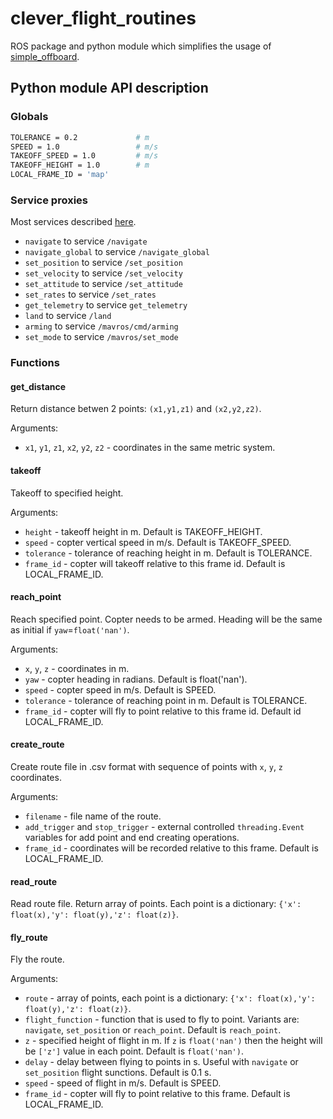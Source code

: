 # clever_flight_routines

ROS package and python module which simplifies the usage of [simple_offboard](https://clever.copterexpress.com/ru/simple_offboard.html).

## Python module API description

### Globals

```bash
TOLERANCE = 0.2             # m
SPEED = 1.0                 # m/s
TAKEOFF_SPEED = 1.0         # m/s
TAKEOFF_HEIGHT = 1.0        # m
LOCAL_FRAME_ID = 'map'
```

### Service proxies

Most services described [here](https://clever.copterexpress.com/ru/simple_offboard.html).

* `navigate` to service `/navigate`
* `navigate_global` to service `/navigate_global`
* `set_position` to service `/set_position`
* `set_velocity` to service `/set_velocity`
* `set_attitude` to service `/set_attitude`
* `set_rates` to service `/set_rates`
* `get_telemetry` to service `get_telemetry`
* `land` to service `/land`
* `arming` to service `/mavros/cmd/arming`
* `set_mode` to service `/mavros/set_mode`

### Functions

#### get_distance

Return distance betwen 2 points: `(x1,y1,z1)` and `(x2,y2,z2)`.

Arguments:

* `x1`, `y1`, `z1`, `x2`, `y2`, `z2` - coordinates in the same metric system.

#### takeoff

Takeoff to specified height. 

Arguments:  
* `height` - takeoff height in m. Default is TAKEOFF_HEIGHT. 
* `speed` - copter vertical speed in m/s. Default is TAKEOFF_SPEED.
* `tolerance` - tolerance of reaching height in m. Default is TOLERANCE. 
* `frame_id` - copter will takeoff relative to this frame id. Default is LOCAL_FRAME_ID.

#### reach_point

Reach specified point. Copter needs to be armed. Heading will be the same as initial if `yaw`=`float('nan')`.

Arguments:  
* `x`, `y`, `z` - coordinates in m.  
* `yaw` - copter heading in radians. Default is float('nan').  
* `speed` - copter speed in m/s. Default is SPEED.
* `tolerance` - tolerance of reaching point in m. Default is TOLERANCE.
* `frame_id` - copter will fly to point relative to this frame id. Default id LOCAL_FRAME_ID.

#### create_route

Create route file in .csv format with sequence of points with `x`, `y`, `z` coordinates.

Arguments:  
* `filename` - file name of the route.  
* `add_trigger` and `stop_trigger` - external controlled `threading.Event` variables for add point and end creating operations.  
* `frame_id` - coordinates will be recorded relative to this frame. Default is LOCAL_FRAME_ID.

#### read_route

Read route file. Return array of points. Each point is a dictionary: `{'x': float(x),'y': float(y),'z': float(z)}`.

#### fly_route

Fly the route.

Arguments:  
* `route` - array of points, each point is a dictionary: `{'x': float(x),'y': float(y),'z': float(z)}`.
* `flight_function` - function that is used to fly to point. Variants are: `navigate`, `set_position` or `reach_point`. Default is `reach_point`.
* `z` - specified height of flight in m. If `z` is `float('nan')` then the height will be `['z']` value in each point. Default is `float('nan')`. 
* `delay` - delay between flying to points in s. Useful with `navigate` or `set_position` flight sunctions. Default is 0.1 s.  
* `speed` - speed of flight in m/s. Default is SPEED.
* `frame_id` - copter will fly to point relative to this frame. Default is LOCAL_FRAME_ID.
